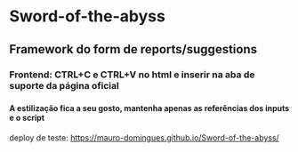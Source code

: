 ﻿# Sword-of-the-abyss
 
<h2>Framework do form de reports/suggestions</h2> 
<h3>Frontend: CTRL+C e CTRL+V no html e inserir na aba de suporte da página oficial<h3>
<h4>A estilização fica a seu gosto, mantenha apenas as referências dos inputs e o script</h4>

deploy de teste: https://mauro-domingues.github.io/Sword-of-the-abyss/
